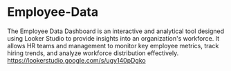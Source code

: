 # Employee-Data
 The Employee Data Dashboard is an interactive and analytical tool designed using Looker Studio to provide insights into an organization's workforce. It allows HR teams and management to monitor key employee metrics, track hiring trends, and analyze workforce distribution effectively.  
 https://lookerstudio.google.com/s/ugy140pDgko
